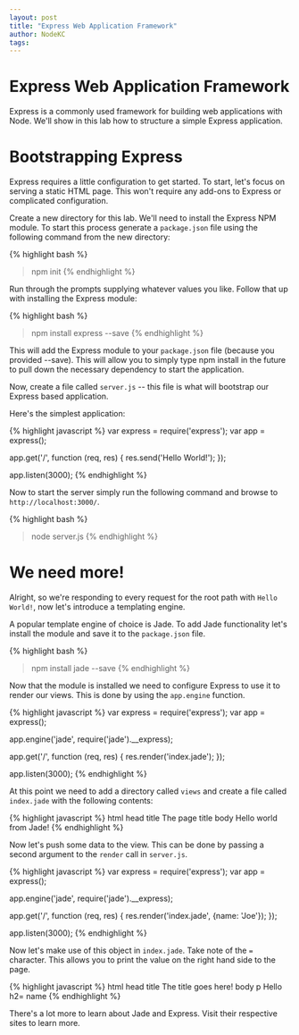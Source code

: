 ```yaml
---
layout: post
title: "Express Web Application Framework"
author: NodeKC
tags:
---
```


# Express Web Application Framework

Express is a commonly used framework for building web applications with Node. We'll show in this lab how to structure a simple Express application.

# Bootstrapping Express

Express requires a little configuration to get started. To start, let's focus on serving a static HTML page. This won't require any add-ons to Express or complicated configuration.

Create a new directory for this lab. We'll need to install the Express NPM module. To start this process generate a `package.json` file using the following command from the new directory:

{% highlight bash %}
> npm init
{% endhighlight %}

Run through the prompts supplying whatever values you like. Follow that up with installing the Express module:

{% highlight bash %}
> npm install express --save
{% endhighlight %}

This will add the Express module to your `package.json` file (because you provided --save). This will allow you to simply type npm install in the future to pull down the necessary dependency to start the application.

Now, create a file called `server.js` -- this file is what will bootstrap our Express based application.

Here's the simplest application:

{% highlight javascript %}
var express = require('express');
var app = express();

app.get('/', function (req, res) {
	res.send('Hello World!');
});

app.listen(3000);
{% endhighlight %}

Now to start the server simply run the following command and browse to `http://localhost:3000/`.

{% highlight bash %}
> node server.js
{% endhighlight %}

# We need more!

Alright, so we're responding to every request for the root path with `Hello World!`, now let's introduce a templating engine.

A popular template engine of choice is Jade. To add Jade functionality let's install the module and save it to the `package.json` file.

{% highlight bash %}
> npm install jade --save
{% endhighlight %}

Now that the module is installed we need to configure Express to use it to render our views. This is done by using the `app.engine` function.

{% highlight javascript %}
var express = require('express');
var app = express();

app.engine('jade', require('jade').__express);

app.get('/', function (req, res) {
	res.render('index.jade');
});

app.listen(3000);
{% endhighlight %}

At this point we need to add a directory called `views` and create a file called `index.jade` with the following contents:

{% highlight javascript %}
html
  head
    title The page title
   body Hello world from Jade! 
{% endhighlight %}

Now let's push some data to the view. This can be done by passing a second argument to the `render` call in `server.js`. 

{% highlight javascript %}
var express = require('express');
var app = express();

app.engine('jade', require('jade').__express);

app.get('/', function (req, res) {
	res.render('index.jade', {name: 'Joe'});
});

app.listen(3000);
{% endhighlight %}

Now let's make use of this object in `index.jade`. Take note of the `=` character. This allows you to print the value on the right hand side to the page.

{% highlight javascript %}
html
   head
      title The title goes here!
   body 
      p Hello 
      h2= name
{% endhighlight %}

There's a lot more to learn about Jade and Express. Visit their respective sites to learn more. 




